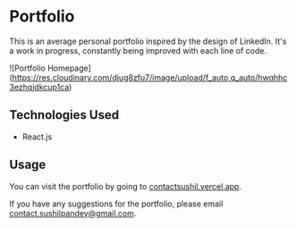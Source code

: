 # Portfolio

This is an average personal portfolio inspired by the design of LinkedIn. It's a work in progress, constantly being improved with each line of code.

![Portfolio Homepage] (https://res.cloudinary.com/djug8zfu7/image/upload/f_auto,q_auto/hwqhhc3ezhqjdkcup1ca)

## Technologies Used

- React.js

## Usage

You can visit the portfolio by going to [contactsushil.vercel.app](https://contactsushil.vercel.app).

If you have any suggestions for the portfolio, please email contact.sushilpandey@gmail.com.

